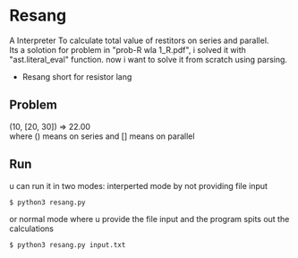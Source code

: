 # Resang
A Interpreter To calculate total value of restitors on series and parallel.     
Its a solotion for problem in "prob-R wla 1_R.pdf", i solved it with "ast.literal_eval" function. now i want to solve it from scratch using parsing.
-   Resang short for resistor lang 

## Problem 
(10, [20, 30]) => 22.00   
where () means on series and [] means on parallel

## Run
u can run it in two modes: interperted mode by not providing file input   
```
$ python3 resang.py
```
or normal mode where u provide the file input and the program spits out the calculations
```
$ python3 resang.py input.txt
```


